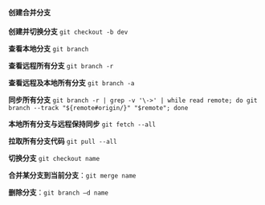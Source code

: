 #### 创建合并分支

**创建并切换分支**	`git checkout -b dev`

**查看本地分支**  `git branch`

**查看远程所有分支**	`git branch -r`

**查看远程及本地所有分支**	`git branch -a`

**同步所有分支**	`git branch -r | grep -v '\->' | while read remote; do git branch --track "${remote#origin/}" "$remote"; done`

**本地所有分支与远程保持同步**	`git fetch --all`

**拉取所有分支代码** `git pull --all`

**切换分支**	`git checkout name`

**合并某分支到当前分支**：`git merge name`

**删除分支**：`git branch –d name`

